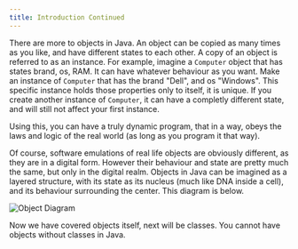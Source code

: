 ```yaml
---
title: Introduction Continued
---
```

There are more to objects in Java. An object can be copied as many times as you like, and have different states to each other. A copy of an object is referred to as
an instance. For example, imagine a `Computer` object that has states brand, os, RAM. It can have whatever behaviour as you want. Make an instance of `Computer`
that has the brand "Dell", and os "Windows". This specific instance holds those properties only to itself, it is unique. If you create another instance of `Computer`, 
it can have a completly different state, and will still not affect your first instance.

Using this, you can have a truly dynamic program, that in a way, obeys the laws and logic of the real world (as long as you program it that way).

Of course, software emulations of real life objects are obviously different, as they are in a digital form. However their behaviour and state are pretty much the same, but 
only in the digital realm. Objects in Java can be imagined as a layered structure, with its state as its nucleus (much like DNA inside a cell), and its behaviour surrounding the 
center. This diagram is below.

![Object Diagram](/assets/img/learn/object.png)

Now we have covered objects itself, next will be classes. You cannot have objects without classes in Java.
